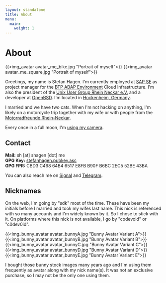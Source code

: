 ```yaml
---
layout: standalone
title: About
menu:
  main:
    weight: 1
---
```


# About

{{<img_avatar avatar_me_bike.jpg "Portrait of myself">}}
{{<img_avatar avatar_me_square.jpg "Portrait of myself">}}

Greetings, my name is Stefan Hagen. I'm currently employed at [SAP SE](https://www.sap.com) as project manager for the [BTP ABAP Environment](https://www.sap.com/products/technology-platform/abap.html) Cloud Infrastructure. I'm also the president of the [Unix User Group Rhein Neckar e.V.](https://www.uugrn.org) and a developer at [OpenBSD](https://www.openbsd.org). I'm located in [Hockenheim, Germany](https://www.openstreetmap.org/relation/453413).

I married and we have two cats. When I'm not hacking on anything, I'm likely on a motorcycle trip together with my wife or with people from the [Motorradfreunde Rhein-Neckar](https://motorradfreunde-rheinneckar.de).

Every once in a full moon, I'm [using my camera](https://stefanhagen-fotografie.de).

## Contact

**Mail:** sh [at] shagen [dot] me  
**GPG Key:** [stefanhagen.pubkey.asc](/stefanhagen.pubkey.asc)  
**GPG FPR:** CBD3 C468 64B4 6517 E8FB B90F B6BC 2EC5 52BE 43BA

You can also reach me on [Signal](https://signal.me/#eu/h4Ql-Sh-J9mgQ_8fC8l8s6-12w_Bq46cfbhQTs-RgW0Bm6OHLJhBKZVXxGdNfZNO) and [Telegram](https://c0dev0id.t.me).

## Nicknames

On the web, I'm going by "sdk" most of the time. These have been my initials before I married and took my wifes last name. This nick is referenced with so many accounts and I'm widely known by it. So I chose to stick with it. On platforms where this nick is not available, I go by "codevoid" or "c0dev0id".

{{<img_bunny_avatar avatar_bunnyA.jpg "Bunny Avatar Variant A">}}
{{<img_bunny_avatar avatar_bunnyB.jpg "Bunny Avatar Variant B">}}
{{<img_bunny_avatar avatar_bunnyC.jpg "Bunny Avatar Variant C">}}
{{<img_bunny_avatar avatar_bunnyD.jpg "Bunny Avatar Variant D">}}
{{<img_bunny_avatar avatar_bunnyE.jpg "Bunny Avatar Variant E">}}

I bought those bunny stock images many years ago and I'm using them frequently as avatar along with my nick name(s). It was not an exclusive purchase, so I may not be the only one using them.

